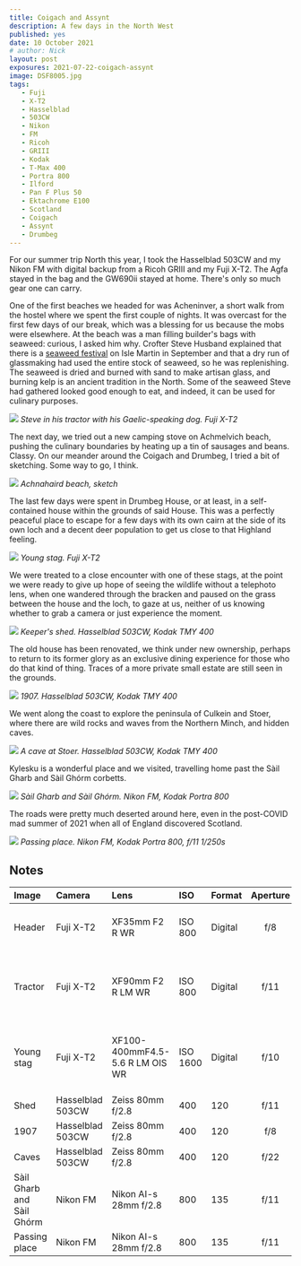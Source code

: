 ```yaml
---
title: Coigach and Assynt
description: A few days in the North West
published: yes
date: 10 October 2021
# author: Nick
layout: post
exposures: 2021-07-22-coigach-assynt
image: DSF8005.jpg
tags:
   - Fuji
   - X-T2
   - Hasselblad
   - 503CW
   - Nikon
   - FM
   - Ricoh
   - GRIII
   - Kodak
   - T-Max 400
   - Portra 800
   - Ilford
   - Pan F Plus 50
   - Ektachrome E100
   - Scotland
   - Coigach
   - Assynt
   - Drumbeg
---
```


For our summer trip North this year, I took the Hasselblad 503CW and my Nikon FM with digital backup from a Ricoh GRIII and my Fuji X-T2. The Agfa stayed in the bag and the GW690ii stayed at home. There's only so much gear one can carry.

One of the first beaches we headed for was Acheninver, a short walk from the hostel where we spent the first couple of nights. It was overcast for the first few days of our break, which was a blessing for us because the mobs were elsewhere. At the beach was a man filling builder's bags with seaweed: curious, I asked him why. Crofter Steve Husband explained that there is a [seaweed festival](https://www.islemartin.org/isle-martin-seaweed-festival-home/) on Isle Martin in September and that a dry run of glassmaking had used the entire stock of seaweed, so he was replenishing. The seaweed is dried and burned with sand to make artisan glass, and burning kelp is an ancient tradition in the North. Some of the seaweed Steve had gathered looked good enough to eat, and indeed, it can be used for culinary purposes.

![](/img/DSF7975.jpg)
*Steve in his tractor with his Gaelic-speaking dog. Fuji X-T2*

The next day, we tried out a new camping stove on Achmelvich beach, pushing the culinary boundaries by heating up a tin of sausages and beans. Classy. On our meander around the Coigach and Drumbeg, I tried a bit of sketching. Some way to go, I think.

![](/img/IMG_9378.jpg)
*Achnahaird beach, sketch*

The last few days were spent in Drumbeg House, or at least, in a self-contained house within the grounds of said House. This was a perfectly peaceful place to escape for a few days with its own cairn at the side of its own loch and a decent deer population to get us close to that Highland feeling.

![](/img/DSF8099.jpg)
*Young stag. Fuji X-T2*

We were treated to a close encounter with one of these stags, at the point we were ready to give up hope of seeing the wildlife without a telephoto lens, when one wandered through the bracken and paused on the grass between the house and the loch, to gaze at us, neither of us knowing whether to grab a camera or just experience the moment.

![](/img/Kodak-TMY-400-20210912_17513046.jpg)
*Keeper's shed. Hasselblad 503CW, Kodak TMY 400*

The old house has been renovated, we think under new ownership, perhaps to return to its former glory as an exclusive dining experience for those who do that kind of thing. Traces of a more private small estate are still seen in the grounds.
![](/img/Kodak-TMY-400-20210912_19434344.jpg)
*1907. Hasselblad 503CW, Kodak TMY 400*

We went along the coast to explore the peninsula of Culkein and Stoer, where there are wild rocks and waves from the Northern Minch, and hidden caves.

![](/img/Kodak-TMY-400-20210912_20371219.jpg)
*A cave at Stoer. Hasselblad 503CW, Kodak TMY 400*

Kylesku is a wonderful place and we visited, travelling home past the Sàil Gharb and Sàil Ghórm corbetts. 

![](/img/Kodak-Portra-800-20211010_12151225.jpg)
*Sàil Gharb and Sàil Ghórm. Nikon FM, Kodak Portra 800*

The roads were pretty much deserted around here, even in the post-COVID mad summer of 2021 when all of England discovered Scotland.
![](/img/Kodak-Portra-800-20211010_12192098.jpg)
*Passing place. Nikon FM, Kodak Portra 800, f/11 1/250s*
## Notes

Image|Camera|Lens|ISO|Format|Aperture|Shutter|Comment
:----|:-----|:---|:---|:----|:------:|:----:|:------
Header|Fuji X-T2|XF35mm F2 R WR|ISO 800|Digital|f/8|1/250s|Adjusted in Capture One.
Tractor|Fuji X-T2|XF90mm F2 R LM WR|ISO 800|Digital|f/11|1/500s|Cropped & adjusted in Capture One.
Young stag|Fuji X-T2|XF100-400mmF4.5-5.6 R LM OIS WR|ISO 1600|Digital|f/10|1/500s|Cropped & adjusted in Capture One.
Shed|Hasselblad 503CW|Zeiss 80mm f/2.8|400|120|f/11|1/8s
1907|Hasselblad 503CW|Zeiss 80mm f/2.8|400|120|f/8|1/4s|Cropped
Caves|Hasselblad 503CW|Zeiss 80mm f/2.8|400|120|f/22|1/8s
Sàil Gharb and Sàil Ghórm|Nikon FM|Nikon AI-s 28mm f/2.8|800|135|f/11|1/250s
Passing place|Nikon FM|Nikon AI-s 28mm f/2.8|800|135|f/11|1/250s


